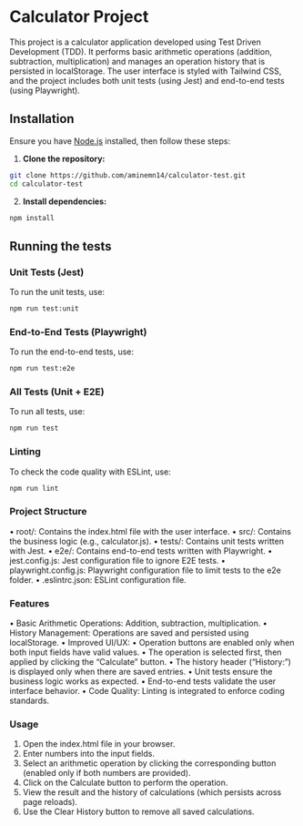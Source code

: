 # Calculator Project

This project is a calculator application developed using Test Driven Development (TDD). It performs basic arithmetic operations (addition, subtraction, multiplication) and manages an operation history that is persisted in localStorage. The user interface is styled with Tailwind CSS, and the project includes both unit tests (using Jest) and end-to-end tests (using Playwright).

## Installation

Ensure you have [Node.js](https://nodejs.org/) installed, then follow these steps:

1. **Clone the repository:**

```bash
git clone https://github.com/aminemn14/calculator-test.git
cd calculator-test
```

2. **Install dependencies:**

```bash
npm install
```

## Running the tests

### Unit Tests (Jest)

To run the unit tests, use:

```bash
npm run test:unit
```

### End-to-End Tests (Playwright)

To run the end-to-end tests, use:

```bash
npm run test:e2e
```

### All Tests (Unit + E2E)

To run all tests, use:

```bash
npm run test
```

### Linting

To check the code quality with ESLint, use:

```bash
npm run lint
```

### Project Structure

• root/: Contains the index.html file with the user interface.
• src/: Contains the business logic (e.g., calculator.js).
• tests/: Contains unit tests written with Jest.
• e2e/: Contains end-to-end tests written with Playwright.
• jest.config.js: Jest configuration file to ignore E2E tests.
• playwright.config.js: Playwright configuration file to limit tests to the e2e folder.
• .eslintrc.json: ESLint configuration file.

### Features

• Basic Arithmetic Operations: Addition, subtraction, multiplication.
• History Management: Operations are saved and persisted using localStorage.
• Improved UI/UX:
• Operation buttons are enabled only when both input fields have valid values.
• The operation is selected first, then applied by clicking the “Calculate” button.
• The history header (“History:”) is displayed only when there are saved entries.
• Unit tests ensure the business logic works as expected.
• End-to-end tests validate the user interface behavior.
• Code Quality: Linting is integrated to enforce coding standards.

### Usage

1. Open the index.html file in your browser.
2. Enter numbers into the input fields.
3. Select an arithmetic operation by clicking the corresponding button (enabled only if both numbers are provided).
4. Click on the Calculate button to perform the operation.
5. View the result and the history of calculations (which persists across page reloads).
6. Use the Clear History button to remove all saved calculations.
